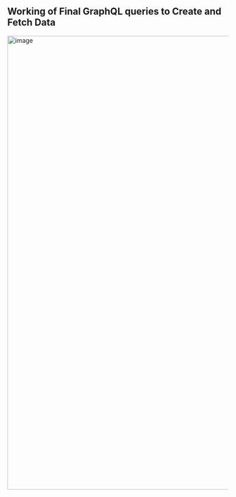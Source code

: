 ## Working of Final GraphQL queries to Create and Fetch Data

<img width="1919" height="1033" alt="image" src="https://github.com/user-attachments/assets/0ef9a13c-26df-401a-91de-3953fe04460b" />
